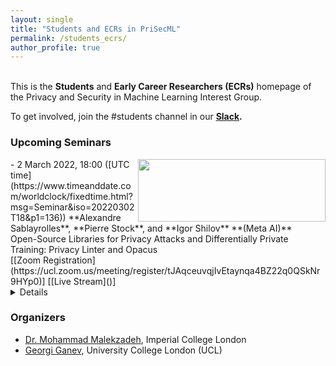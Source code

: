 ```yaml
---
layout: single
title: "Students and ECRs in PriSecML"
permalink: /students_ecrs/
author_profile: true
---
```


<br>This is the **Students** and **Early Career Researchers (ECRs)** homepage of the Privacy and Security in Machine Learning Interest Group.  

To get involved, join the #students channel in our **[Slack](https://join.slack.com/t/prisec-ml/shared_invite/zt-13in0oipd-FZcmFJ0r~_0D_xp3yIFuRA).**



### Upcoming Seminars

<img src="../images/meta_ai_3.jpg" style="float:right;width:300px;height:100px;margin-top:00px">
- 2 March 2022, 18:00 ([UTC time](https://www.timeanddate.com/worldclock/fixedtime.html?msg=Seminar&iso=20220302T18&p1=136))  
**Alexandre Sablayrolles**, **Pierre Stock**, and **Igor Shilov**  
**(Meta AI)**<br>Open-Source Libraries for Privacy Attacks and Differentially Private Training: Privacy Linter and Opacus<br>[[Zoom Registration](https://ucl.zoom.us/meeting/register/tJAqceuvqjIvEtaynqa4BZ22q0QSkNr9HYp0)] [[Live Stream]()]<br><details><br>**Abstract:** As the field of Privacy Preserving ML is advancing, it’s important that researchers and industry practitioners have access to state of the art tools for both research and application purposes. In this talk, we’ll discuss two open-source libraries for Privacy Attacks and Differentially Private training, developed at Meta AI: Privacy Linter and Opacus. We’ll do a deep dive into their capabilities, talk about code architecture and share some practical tips on applying them to a set of real-world problems.<br>
<br>**Bios:** Alexandre Sablayrolles is a Research Scientist at Facebook AI in Paris, working on the privacy and security of machine learning systems. He received his PhD from Université Grenoble Alpes in 2020, following a joint CIFRE program with Facebook AI.  Prior to that, he completed his Master's degree in Data Science at NYU, and received a B.S. and M.S. in Applied Mathematics and Computer Science from École Polytechnique. Alexandre's research interests include privacy and security, computer vision, and applications of deep learning. Homepage: [https://ai.facebook.com/people/alexandre-sablayrolles/](https://ai.facebook.com/people/alexandre-sablayrolles/) <br>Pierre Stock joined Facebook AI as a Research Scientist in June 2021. Previously, he was a PhD Resident at Facebook AI Research and ENS de Lyon and defended his PhD around "Efficiency and Redundancy in Neural Networks" in April 2021. His interests include Neural Network Compression and Privacy-Preserving Machine Learning. Homepage: [https://ai.facebook.com/people/pierre-stock/](https://ai.facebook.com/people/pierre-stock/) <br>Igor Shilov is a Research Engineer at Facebook AI, working on applied research in privacy preserving machine learning. He is the lead developer of Opacus and has industry experience in building highly scalable ML Systems, including NLP applications, Recommender Systems and Information Retrieval Engines.  Homepage: [https://github.com/ffuuugor](https://github.com/ffuuugor) <br> </details>



### Organizers
- [Dr. Mohammad Malekzadeh](https://mmalekzadeh.github.io/), Imperial College London   
- [Georgi Ganev](https://ganevgv.github.io/), University College London (UCL)  
